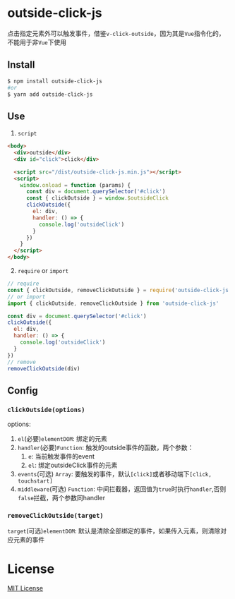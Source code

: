 # outside-click-js

点击指定元素外可以触发事件，借鉴`v-click-outside`，因为其是`Vue`指令化的，不能用于非`Vue`下使用

## Install

```bash
$ npm install outside-click-js
#or
$ yarn add outside-click-js
```

## Use

1. `script`

```html
<body>
  <div>outside</div>
  <div id="click">click</div>

  <script src="/dist/outside-click-js.min.js"></script>
  <script>
    window.onload = function (params) {
      const div = document.querySelector('#click')
      const { clickOutside } = window.$outsideClick
      clickOutside({
        el: div,
        handler: () => {
          console.log('outsideClick')
        }
      })
    }
  </script>
</body>

```

2. `require` or `import`

```js
// require
const { clickOutside, removeClickOutside } = require('outside-click-js')
// or import
import { clickOutside, removeClickOutside } from 'outside-click-js'

const div = document.querySelector('#click')
clickOutside({
  el: div,
  handler: () => {
    console.log('outsideClick')
  }
})
// remove
removeClickOutside(div)
```

## Config

### `clickOutside(options)`

options:

1. `el`(必要)`elementDOM`: 绑定的元素
2. `handler`(必要)`Function`: 触发的outside事件的函数，两个参数：
    1. `e`: 当前触发事件的event
    2. `el`: 绑定outsideClick事件的元素
3. `events`(可选) `Array`: 要触发的事件，默认`[click]`或者移动端下`[click, touchstart]`
4. `middleware`(可选) `Function`: 中间拦截器，返回值为`true`时执行`handler`,否则`false`拦截，两个参数同handler

### `removeClickOutside(target)`

`target`(可选)`elementDOM`: 默认是清除全部绑定的事件，如果传入元素，则清除对应元素的事件

# License

[MIT License]('./LICENSE)
